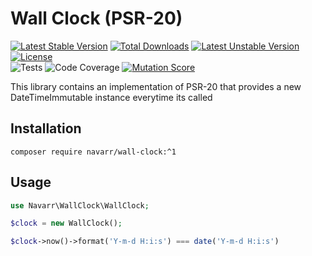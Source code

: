 # Wall Clock (PSR-20)
[![Latest Stable Version](http://poser.pugx.org/navarr/wall-clock/v)](https://packagist.org/packages/navarr/wall-clock)
[![Total Downloads](http://poser.pugx.org/navarr/wall-clock/downloads)](https://packagist.org/packages/navarr/wall-clock)
[![Latest Unstable Version](http://poser.pugx.org/navarr/wall-clock/v/unstable)](https://packagist.org/packages/navarr/wall-clock)
[![License](http://poser.pugx.org/navarr/wall-clock/license)](https://packagist.org/packages/navarr/wall-clock)  
![Tests](https://github.com/navarr/wall-clock/actions/workflows/commit.yml/badge.svg)
![Code Coverage](https://codecov.io/gh/navarr/wall-clock/branch/main/graph/badge.svg?token=BHTKOZZDR3)
[![Mutation Score](https://img.shields.io/endpoint?style=flat&url=https%3A%2F%2Fbadge-api.stryker-mutator.io%2Fgithub.com%2Fnavarr%2Fwall-clock%2Fmain)](https://dashboard.stryker-mutator.io/reports/github.com/navarr/wall-clock/main)

This library contains an implementation of PSR-20 that provides a new DateTimeImmutable instance everytime its called

## Installation

    composer require navarr/wall-clock:^1

## Usage

```php
use Navarr\WallClock\WallClock;

$clock = new WallClock();

$clock->now()->format('Y-m-d H:i:s') === date('Y-m-d H:i:s')
```
